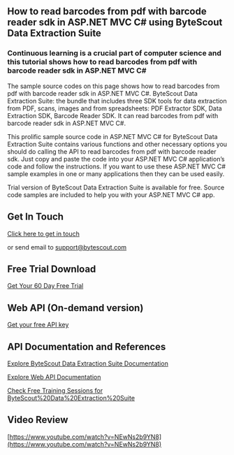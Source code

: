 ## How to read barcodes from pdf with barcode reader sdk in ASP.NET MVC C# using ByteScout Data Extraction Suite

### Continuous learning is a crucial part of computer science and this tutorial shows how to read barcodes from pdf with barcode reader sdk in ASP.NET MVC C#

The sample source codes on this page shows how to read barcodes from pdf with barcode reader sdk in ASP.NET MVC C#. ByteScout Data Extraction Suite: the bundle that includes three SDK tools for data extraction from PDF, scans, images and from spreadsheets: PDF Extractor SDK, Data Extraction SDK, Barcode Reader SDK. It can read barcodes from pdf with barcode reader sdk in ASP.NET MVC C#.

This prolific sample source code in ASP.NET MVC C# for ByteScout Data Extraction Suite contains various functions and other necessary options you should do calling the API to read barcodes from pdf with barcode reader sdk. Just copy and paste the code into your ASP.NET MVC C# application’s code and follow the instructions. If you want to use these ASP.NET MVC C# sample examples in one or many applications then they can be used easily.

Trial version of ByteScout Data Extraction Suite is available for free. Source code samples are included to help you with your ASP.NET MVC C# app.

## Get In Touch

[Click here to get in touch](https://bytescout.zendesk.com/hc/en-us/requests/new?subject=ByteScout%20Data%20Extraction%20Suite%20Question)

or send email to [support@bytescout.com](mailto:support@bytescout.com?subject=ByteScout%20Data%20Extraction%20Suite%20Question) 

## Free Trial Download

[Get Your 60 Day Free Trial](https://bytescout.com/download/web-installer?utm_source=github-readme)

## Web API (On-demand version)

[Get your free API key](https://pdf.co/documentation/api?utm_source=github-readme)

## API Documentation and References

[Explore ByteScout Data Extraction Suite Documentation](https://bytescout.com/documentation/index.html?utm_source=github-readme)

[Explore Web API Documentation](https://pdf.co/documentation/api?utm_source=github-readme)

[Check Free Training Sessions for ByteScout%20Data%20Extraction%20Suite](https://academy.bytescout.com/)

## Video Review

[https://www.youtube.com/watch?v=NEwNs2b9YN8](https://www.youtube.com/watch?v=NEwNs2b9YN8)